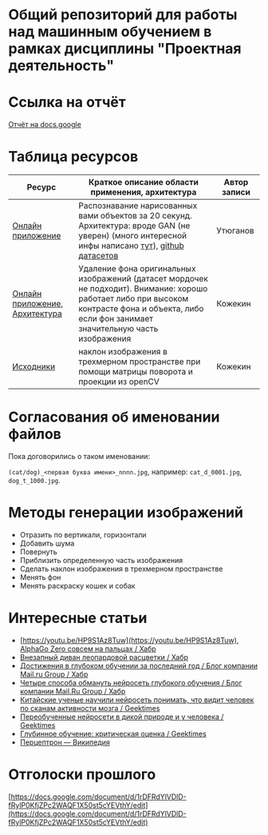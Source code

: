 # Общий репозиторий для работы над машинным обучением в рамках дисциплины "Проектная деятельность"

# Ссылка на отчёт
[Отчёт на docs.google](https://docs.google.com/document/d/1l64QFcJGvTqRiP2qpEo5nNQ7DZtgBXln25ZfL_Iuqfs/edit)

# Таблица ресурсов

|Ресурс|Краткое описание области применения, архитектура|Автор записи|
|-|-|-|
|[Онлайн приложение](https://quickdraw.withgoogle.com/#)|Распознавание нарисованных вами объектов за 20 секунд. Архитектура: вроде GAN (не уверен) (много интересной инфы написано [тут](https://hackernoon.com/catgan-cat-face-generation-using-gans-f44663586d6b)), [github датасетов](https://github.com/googlecreativelab/quickdraw-dataset) |Утюганов|
|[Онлайн приложение](https://greenscreen-ai.boorgle.com/), [Архитектура](https://towardsdatascience.com/background-removal-with-deep-learning-c4f2104b3157)|Удаление фона оригинальных изображений (датасет мордочек не подходит). Внимание: хорошо работает либо при высоком контрасте фона и объекта, либо если фон занимает значительную часть изображения|Кожекин|
|[Исходники](https://github.com/eborboihuc/rotate_3d)|наклон изображения в трехмерном пространстве при помощи матрицы поворота и проекции из openCV|Кожекин|

# Согласования об именовании файлов

Пока договорились о таком именовании:

`(cat/dog)_<первая буква имени>_nnnn.jpg`, например: `cat_d_0001.jpg`, `dog_t_1000.jpg`.

# Методы генерации изображений

* Отразить по вертикали, горизонтали
* Добавить шума
* Повернуть
* Приблизить определенную часть изображения
* Сделать наклон изображения в трехмерном пространстве
* Менять фон
* Менять раскраску кошек и собак

# Интересные статьи

* [https://youtu.be/HP9S1Az8Tuw](https://youtu.be/HP9S1Az8Tuw), [AlphaGo Zero совсем на пальцах / Хабр](https://habr.com/ru/post/343590/)
* [Внезапный диван леопардовой расцветки / Хабр](https://habr.com/post/259191/)
* [Достижения в глубоком обучении за последний год / Блог компании Mail.ru Group / Хабр](https://habr.com/company/mailru/blog/338248/)
* [Четыре способа обмануть нейросеть глубокого обучения / Блог компании Mail.Ru Group / Хабр](https://habr.com/company/mailru/blog/348140/)
* [Китайские ученые научили нейросеть понимать, что видит человек по сканам активности мозга / Geektimes](https://geektimes.ru/post/288955/)
* [Переобученные нейросети в дикой природе и у человека / Geektimes](https://geektimes.ru/post/290005/)
* [Глубинное обучение: критическая оценка / Geektimes](https://geektimes.ru/post/297309/)
* [Перцептрон — Википедия](https://ru.wikipedia.org/wiki/%D0%9F%D0%B5%D1%80%D1%86%D0%B5%D0%BF%D1%82%D1%80%D0%BE%D0%BD)

# Отголоски прошлого

[https://docs.google.com/document/d/1rDFRdYlVDlD-fRylP0KfjZPc2WAQF1X50st5cYEVthY/edit](https://docs.google.com/document/d/1rDFRdYlVDlD-fRylP0KfjZPc2WAQF1X50st5cYEVthY/edit)

